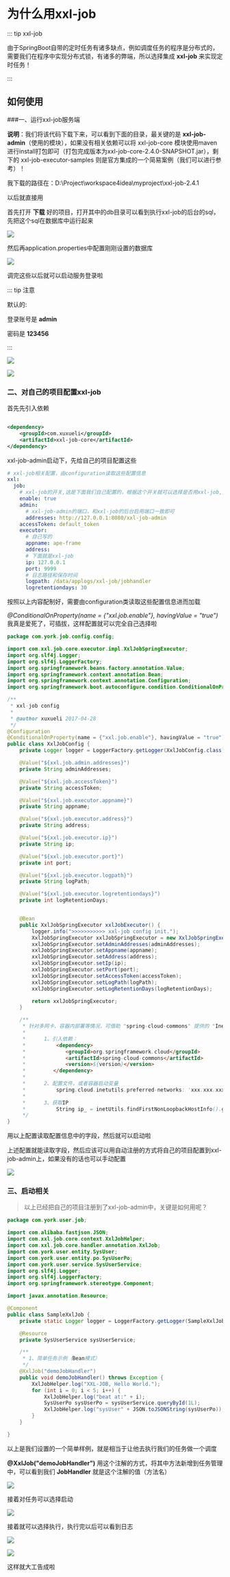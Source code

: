 # 为什么用xxl-job

::: tip xxl-job

由于SpringBoot自带的定时任务有诸多缺点，例如调度任务的程序是分布式的，需要我们在程序中实现分布式锁，有诸多的弊端，所以选择集成
**xxl-job** 来实现定时任务！

:::

## 如何使用

###一、运行xxl-job服务端

**说明**：我们将该代码下载下来，可以看到下面的目录，最关键的是 **xxl-job-admin**（使用的模块），如果没有相关依赖可以将
xxl-job-core 模块使用maven进行install打包即可（打包完成版本为xxl-job-core-2.4.0-SNAPSHOT.jar），剩下的
xxl-job-executor-samples 则是官方集成的一个简易案例（我们可以进行参考）！

我下载的路径在：D:\Project\workspace4idea\myproject\xxl-job-2.4.1

以后就直接用

首先打开 **下载** 好的项目，打开其中的db目录可以看到执行xxl-job的后台的sql，先把这个sql在数据库中运行起来

![](https://york-blog-1327009977.cos.ap-nanjing.myqcloud.com//APE-FRAME%E8%84%9A%E6%89%8B%E6%9E%B6%E9%A1%B9%E7%9B%AE/xxl-job%E4%BD%BF%E7%94%A8%E4%B9%8B%E5%89%8D%E7%9A%84%E6%95%B0%E6%8D%AE%E5%BA%93%E6%93%8D%E4%BD%9C.jpg)

然后再application.properties中配置刚刚设置的数据库

![](https://york-blog-1327009977.cos.ap-nanjing.myqcloud.com//APE-FRAME%E8%84%9A%E6%89%8B%E6%9E%B6%E9%A1%B9%E7%9B%AE/%E9%85%8D%E7%BD%AE%E6%95%B0%E6%8D%AE%E5%BA%93.jpg)

调完这些以后就可以启动服务登录啦

::: tip 注意

默认的:

登录账号是 **admin**

密码是 **123456**

:::

![](https://york-blog-1327009977.cos.ap-nanjing.myqcloud.com//APE-FRAME%E8%84%9A%E6%89%8B%E6%9E%B6%E9%A1%B9%E7%9B%AE/%E5%A6%82%E4%BD%95%E8%BF%9B%E5%85%A5XXLJOB%E4%BB%BB%E5%8A%A1%E8%B0%83%E5%BA%A6%E4%B8%AD%E5%BF%83.jpg)

![](https://york-blog-1327009977.cos.ap-nanjing.myqcloud.com//APE-FRAME%E8%84%9A%E6%89%8B%E6%9E%B6%E9%A1%B9%E7%9B%AE/%E8%BF%9B%E5%85%A5%E4%BB%A5%E5%90%8E.jpg)

### 二、对自己的项目配置xxl-job

首先先引入依赖

```xml

<dependency>
    <groupId>com.xuxueli</groupId>
    <artifactId>xxl-job-core</artifactId>
</dependency>
```

xxl-job-admin启动下，先给自己的项目配置这些

```yml
# xxl-job相关配置，由configuration读取这些配置信息
xxl:
  job:
    # xxl-job的开关,这是下面我们自己配置的，根据这个开关就可以选择是否用xxl-job,突出了我们的可插拔式的好处
    enable: true
    admin:
      # xxl-job-admin的端口，和xxl-job的后台启用端口一致即可
      addresses: http://127.0.0.1:8080/xxl-job-admin
    accessToken: default_token
    executor:
      # 自己写的
      appname: ape-frame
      address:
      # 下面就是xxl-job
      ip: 127.0.0.1
      port: 9999
      # 日志路径和保存时间
      logpath: /data/applogs/xxl-job/jobhandler
      logretentiondays: 30
```

按照以上内容配制好，需要由configuration类读取这些配置信息进而加载

*@ConditionalOnProperty(name = {"xxl.job.enable"}, havingValue = "true")* 我真是爱死了，可插拔，这样配置就可以完全自己选择啦

```java
package com.york.job.config.config;

import com.xxl.job.core.executor.impl.XxlJobSpringExecutor;
import org.slf4j.Logger;
import org.slf4j.LoggerFactory;
import org.springframework.beans.factory.annotation.Value;
import org.springframework.context.annotation.Bean;
import org.springframework.context.annotation.Configuration;
import org.springframework.boot.autoconfigure.condition.ConditionalOnProperty;

/**
 * xxl-job config
 *
 * @author xuxueli 2017-04-28
 */
@Configuration
@ConditionalOnProperty(name = {"xxl.job.enable"}, havingValue = "true")
public class XxlJobConfig {
    private Logger logger = LoggerFactory.getLogger(XxlJobConfig.class);

    @Value("${xxl.job.admin.addresses}")
    private String adminAddresses;

    @Value("${xxl.job.accessToken}")
    private String accessToken;

    @Value("${xxl.job.executor.appname}")
    private String appname;

    @Value("${xxl.job.executor.address}")
    private String address;

    @Value("${xxl.job.executor.ip}")
    private String ip;

    @Value("${xxl.job.executor.port}")
    private int port;

    @Value("${xxl.job.executor.logpath}")
    private String logPath;

    @Value("${xxl.job.executor.logretentiondays}")
    private int logRetentionDays;


    @Bean
    public XxlJobSpringExecutor xxlJobExecutor() {
        logger.info(">>>>>>>>>>> xxl-job config init.");
        XxlJobSpringExecutor xxlJobSpringExecutor = new XxlJobSpringExecutor();
        xxlJobSpringExecutor.setAdminAddresses(adminAddresses);
        xxlJobSpringExecutor.setAppname(appname);
        xxlJobSpringExecutor.setAddress(address);
        xxlJobSpringExecutor.setIp(ip);
        xxlJobSpringExecutor.setPort(port);
        xxlJobSpringExecutor.setAccessToken(accessToken);
        xxlJobSpringExecutor.setLogPath(logPath);
        xxlJobSpringExecutor.setLogRetentionDays(logRetentionDays);

        return xxlJobSpringExecutor;
    }

    /**
     * 针对多网卡、容器内部署等情况，可借助 "spring-cloud-commons" 提供的 "InetUtils" 组件灵活定制注册IP；
     *
     *      1、引入依赖：
     *          <dependency>
     *             <groupId>org.springframework.cloud</groupId>
     *             <artifactId>spring-cloud-commons</artifactId>
     *             <version>${version}</version>
     *         </dependency>
     *
     *      2、配置文件，或者容器启动变量
     *          spring.cloud.inetutils.preferred-networks: 'xxx.xxx.xxx.'
     *
     *      3、获取IP
     *          String ip_ = inetUtils.findFirstNonLoopbackHostInfo().getIpAddress();
     */
}
```

用以上配置读取配置信息中的字段，然后就可以启动啦

上述配置就能读取字段，然后应该可以用自动注册的方式将自己的项目配置到xxl-job-admin上，如果没有的话也可以手动配置

![](https://york-blog-1327009977.cos.ap-nanjing.myqcloud.com//APE-FRAME%E8%84%9A%E6%89%8B%E6%9E%B6%E9%A1%B9%E7%9B%AE/%E6%89%8B%E5%8A%A8%E5%BD%95%E5%85%A5%E8%87%AA%E5%B7%B1%E7%9A%84%E9%A1%B9%E7%9B%AE.jpg)

### 三、启动相关

> 以上已经把自己的项目注册到了xxl-job-admin中，关键是如何用呢？

```java
package com.york.user.job;

import com.alibaba.fastjson.JSON;
import com.xxl.job.core.context.XxlJobHelper;
import com.xxl.job.core.handler.annotation.XxlJob;
import com.york.user.entity.SysUser;
import com.york.user.entity.po.SysUserPo;
import com.york.user.service.SysUserService;
import org.slf4j.Logger;
import org.slf4j.LoggerFactory;
import org.springframework.stereotype.Component;

import javax.annotation.Resource;

@Component
public class SampleXxlJob {
    private static Logger logger = LoggerFactory.getLogger(SampleXxlJob.class);

    @Resource
    private SysUserService sysUserService;

    /**
     * 1、简单任务示例（Bean模式）
     */
    @XxlJob("demoJobHandler")
    public void demoJobHandler() throws Exception {
        XxlJobHelper.log("XXL-JOB, Hello World.");
        for (int i = 0; i < 5; i++) {
            XxlJobHelper.log("beat at:" + i);
            SysUserPo sysUserPo = sysUserService.queryById(1L);
            XxlJobHelper.log("sysUser" + JSON.toJSONString(sysUserPo));
        }
    }

}
```

以上是我们设置的一个简单样例，就是相当于让他去执行我们的任务做一个调度

**@XxlJob("demoJobHandler")**  用这个注解的方式，将其中方法新增到任务管理中，可以看到我们 **JobHandler** 就是这个注解的值（方法名）

![](https://york-blog-1327009977.cos.ap-nanjing.myqcloud.com//APE-FRAME%E8%84%9A%E6%89%8B%E6%9E%B6%E9%A1%B9%E7%9B%AE/%E6%96%B0%E5%A2%9E%E4%BB%BB%E5%8A%A1.jpg)

接着对任务可以选择启动

![](https://york-blog-1327009977.cos.ap-nanjing.myqcloud.com//APE-FRAME%E8%84%9A%E6%89%8B%E6%9E%B6%E9%A1%B9%E7%9B%AE/%E5%AF%B9%E4%BB%BB%E5%8A%A1%E5%8F%AF%E4%BB%A5%E9%80%89%E6%8B%A9.jpg)

接着就可以选择执行，执行完以后可以看到日志

![](https://york-blog-1327009977.cos.ap-nanjing.myqcloud.com//APE-FRAME%E8%84%9A%E6%89%8B%E6%9E%B6%E9%A1%B9%E7%9B%AE/%E6%9F%A5%E7%9C%8B%E8%B0%83%E5%BA%A6%E6%97%A5%E5%BF%97.jpg)

![](https://york-blog-1327009977.cos.ap-nanjing.myqcloud.com//APE-FRAME%E8%84%9A%E6%89%8B%E6%9E%B6%E9%A1%B9%E7%9B%AE/%E8%BF%99%E9%87%8C%E5%8F%AF%E4%BB%A5%E7%9C%8B%E5%88%B0%E6%89%A7%E8%A1%8C%E6%97%A5%E5%BF%97.jpg)

这样就大工告成啦